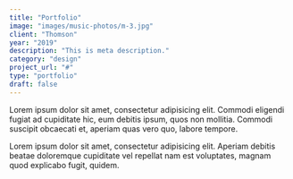 ```yaml
---
title: "Portfolio"
image: "images/music-photos/m-3.jpg"
client: "Thomson"
year: "2019"
description: "This is meta description."
category: "design"
project_url: "#"
type: "portfolio"
draft: false
---
```


Lorem ipsum dolor sit amet, consectetur adipisicing elit. Commodi eligendi fugiat ad cupiditate hic, eum debitis ipsum, quos non mollitia. Commodi suscipit obcaecati et, aperiam quas vero quo, labore tempore.

Lorem ipsum dolor sit amet, consectetur adipisicing elit. Aperiam debitis beatae doloremque cupiditate vel repellat nam est voluptates, magnam quod explicabo fugit, quidem.
